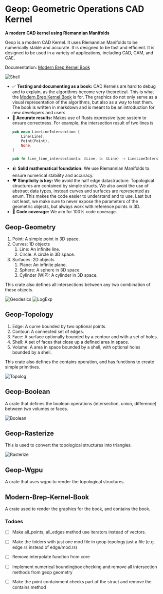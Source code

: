 # Geop: Geometric Operations CAD Kernel
**A modern CAD kernel using Riemannian Manifolds**

Geop is a modern CAD Kernel. It uses Riemannian Manifolds to be numerically stable and accurate. It is designed to be fast and efficient. It is designed to be used in a variety of applications, including CAD, CAM, and CAE.

Documentation: [Modern Brep Kernel Book](https://tobiasjacob.github.io/geop/)

![Shell](./crates/modern-brep-kernel-book/src/generated_images/topology/shell2.png)

- :white_check_mark: **Testing and documenting as a book:** CAD Kernels are hard to debug and to explain, as the algorithms become very theoretical. This is what the [Modern Brep Kernel Book](https://tobiasjacob.github.io/geop/) is for. The graphics do not only serve as a visual representation of the algorithms, but also as a way to test them. The book is written in markdown and is meant to be an introduction for new developers and users.
- :speech_balloon: **Accurate results:** Makes use of Rusts expressive type system to ensure correctness. For example, the intersection result of two lines is
    ```rust
    pub enum LineLineIntersection {
        Line(Line),
        Point(Point),
        None,
    }

    pub fn line_line_intersection(a: &Line, b: &Line) -> LineLineIntersection;
    ```
- :rock: **Solid mathematical foundation:** We use Riemannian Manifolds to ensure numerical stability and accuracy.
- :heart: **Simplicity is key:** We avoid the half edge datastructure. Topological structures are contained by simple structs. We also avoid the use of abstract data types, instead curves and surfaces are represented as enum. This makes the code easier to understand and to use. Last but not least, we make sure to never expose the parameters of the geometric objects, but always work with reference points in 3D.
- :100: **Code coverage:** We aim for 100% code coverage.

## Geop-Geometry

1. Point: A simple point in 3D space.
1. Curves: 1D objects
    1. Line: An infinite line.
    1. Circle: A circle in 3D space.
1. Surfaces: 2D objects
    1. Plane: An infinite plane.
    1. Sphere: A sphere in 3D space.
    1. Cylinder (WIP): A cylinder in 3D space.

This crate also defines all intersections between any two combination of these objects.

![Geodesics](crates/modern-brep-kernel-book/src/generated_images/geometry/geodesics.png)
![LogExp](crates/modern-brep-kernel-book/src/generated_images/geometry/log_exp_map.png)

## Geop-Topology

1. Edge: A curve bounded by two optional points.
1. Contour: A connected set of edges.
1. Face: A surface optionally bounded by a contour and with a set of holes.
1. Shell: A set of faces that close up a defined area in space.
1. Volume: A area in space bounded by a shell, with optional holes bounded by a shell.

This crate also defines the contains operation, and has functions to create simple primitives.

![Topolog](./crates/modern-brep-kernel-book/src/generated_images/topology/face_contains_rectangle.png)

## Geop-Boolean

A crate that defines the boolean operations (intersection, union, difference) between two volumes or faces.

![Boolean](./crates/modern-brep-kernel-book/src/generated_images/booleans/face_difference.png)

## Geop-Rasterize

This is used to convert the topological structures into triangles.

![Rasterize](./crates/modern-brep-kernel-book/src/generated_images/topology/face1wire.png)

## Geop-Wgpu

A crate that uses wgpu to render the topological structures.

## Modern-Brep-Kernel-Book

A crate used to render the graphics for the book, and contains the book.


### Todoes

- [ ] Make all_points, all_edges method use iterators instead of vectors.
- [ ] Make the folders with just one mod file in geop topology just a file (e.g. edge.rs instead of edge/mod.rs)
- [ ] Remove interpolate function from core
- [ ] Implement numerical boundingbox checking and remove all intersection methods from geop geometry
- [ ] Make the point containment checks part of the struct and remove the contains method

